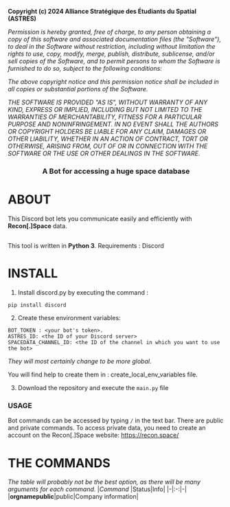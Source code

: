 **Copyright (c) 2024 Alliance Stratégique des Étudiants du Spatial (ASTRES)**

*Permission is hereby granted, free of charge, to any person obtaining a copy*
*of this software and associated documentation files (the "Software"), to deal*
*in the Software without restriction, including without limitation the rights*
*to use, copy, modify, merge, publish, distribute, sublicense, and/or sell*
*copies of the Software, and to permit persons to whom the Software is*
*furnished to do so, subject to the following conditions:*

*The above copyright notice and this permission notice shall be included in all*
*copies or substantial portions of the Software.*

*THE SOFTWARE IS PROVIDED "AS IS", WITHOUT WARRANTY OF ANY KIND, EXPRESS OR*
*IMPLIED, INCLUDING BUT NOT LIMITED TO THE WARRANTIES OF MERCHANTABILITY,*
*FITNESS FOR A PARTICULAR PURPOSE AND NONINFRINGEMENT. IN NO EVENT SHALL THE*
*AUTHORS OR COPYRIGHT HOLDERS BE LIABLE FOR ANY CLAIM, DAMAGES OR OTHER*
*LIABILITY, WHETHER IN AN ACTION OF CONTRACT, TORT OR OTHERWISE, ARISING FROM,*
*OUT OF OR IN CONNECTION WITH THE SOFTWARE OR THE USE OR OTHER DEALINGS IN THE*
*SOFTWARE.*

<h3 align="center">
    A Bot for accessing a huge space database
</h3>


# ABOUT

This Discord bot lets you communicate easily and efficiently with **Recon[.]Space** data.

##
This tool is written in **Python 3**.
Requirements : Discord

# INSTALL
1. Install discord.py by executing the command :
```
pip install discord
````

2. Create these environment variables:
```
BOT_TOKEN : <your bot's token>.
ASTRES_ID: <the ID of your Discord server>
SPACEDATA_CHANNEL_ID: <the ID of the channel in which you want to use the bot>
```
_They will most certainly change to be more global._

You will find help to create them in : create_local_env_variables file.

3. Download the repository and execute the `main.py` file

### USAGE
Bot commands can be accessed by typing `/` in the text bar.
There are public and private commands.
To access private data, you need to create an account on the Recon[.]Space website: https://recon.space/

# THE COMMANDS
_The table will probably not be the best option, as there will be many arguments for each command._
|*Command* |Status|Info|
|-|:-:|-|
|**orgnamepublic**|public|Company information|
